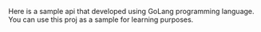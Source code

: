 Here is a sample api that developed using GoLang programming language. You can use this proj as a sample for learning purposes.
